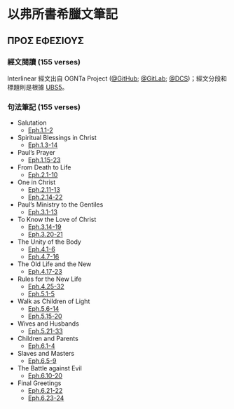 # 以弗所書希臘文筆記
## ΠΡΟΣ ΕΦΕΣΙΟΥΣ



### 經文閱讀 (155 verses)
Interlinear 經文出自 OGNTa Project ([@GitHub](https://github.com/Andley/OGNTa); [@GitLab](https://gitlab.com/Andley/ognta); [@DCS](https://git.door43.org/Andley/OGNTa))；經文分段和標題則是根據 [UBS5](https://www.academic-bible.com/en/online-bibles/greek-new-testament-ubs5/read-the-bible-text/bibel/text/lesen/stelle/59/10001/19999/ch/b6a1aacfc4f2dacdc6c9527cb6feace3/)。

### 句法筆記 (155 verses)

- Salutation
	- [Eph.1.1-2](Eph.1.1-2.md)
- Spiritual Blessings in Christ
	- [Eph.1.3-14](Eph.1.3-14.md)
- Paul’s Prayer
	- [Eph.1.15-23](Eph.1.15-23.md)
- From Death to Life
	- [Eph.2.1-10](Eph.2.1-10.md)
- One in Christ
	- [Eph.2.11-13](Eph.2.11-13.md)
	- [Eph.2.14-22](Eph.2.14-22.md)
- Paul’s Ministry to the Gentiles
	- [Eph.3.1-13](Eph.3.1-13.md)
- To Know the Love of Christ
	- [Eph.3.14-19](Eph.3.14-19.md)
	- [Eph.3.20-21](Eph.3.20-21.md)
- The Unity of the Body
	- [Eph.4.1-6](Eph.4.1-6.md)
	- [Eph.4.7-16](Eph.4.7-16.md)
- The Old Life and the New
	- [Eph.4.17-23](Eph.4.17-23.md)
- Rules for the New Life
	- [Eph.4.25-32](Eph.4.25-32.md)
	- [Eph.5.1-5](Eph.5.1-5.md)
- Walk as Children of Light
	- [Eph.5.6-14](Eph.5.6-14.md)
	- [Eph.5.15-20](Eph.5.15-20.md)
- Wives and Husbands
	- [Eph.5.21-33](Eph.5.21-33.md)
- Children and Parents
	- [Eph.6.1-4](Eph.6.1-4.md)
- Slaves and Masters
	- [Eph.6.5-9](Eph.6.5-9.md)
- The Battle against Evil
	- [Eph.6.10-20](Eph.6.10-20.md)
- Final Greetings
	- [Eph.6.21-22](Eph.6.21-22.md)
	- [Eph.6.23-24](Eph.6.23-24.md)
